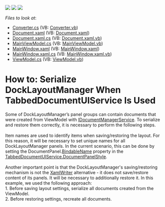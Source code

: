<!-- default badges list -->
![](https://img.shields.io/endpoint?url=https://codecentral.devexpress.com/api/v1/VersionRange/128643881/17.1.3%2B)
[![](https://img.shields.io/badge/Open_in_DevExpress_Support_Center-FF7200?style=flat-square&logo=DevExpress&logoColor=white)](https://supportcenter.devexpress.com/ticket/details/T155653)
[![](https://img.shields.io/badge/📖_How_to_use_DevExpress_Examples-e9f6fc?style=flat-square)](https://docs.devexpress.com/GeneralInformation/403183)
<!-- default badges end -->
<!-- default file list -->
*Files to look at*:

* [Converter.cs](./CS/Converter.cs) (VB: [Converter.vb](./VB/Converter.vb))
* [Document.xaml](./CS/Document.xaml) (VB: [Document.xaml](./VB/Document.xaml))
* [Document.xaml.cs](./CS/Document.xaml.cs) (VB: [Document.xaml.vb](./VB/Document.xaml.vb))
* [MainViewModel.cs](./CS/MainViewModel.cs) (VB: [MainViewModel.vb](./VB/MainViewModel.vb))
* [MainWindow.xaml](./CS/MainWindow.xaml) (VB: [MainWindow.xaml](./VB/MainWindow.xaml))
* [MainWindow.xaml.cs](./CS/MainWindow.xaml.cs) (VB: [MainWindow.xaml.vb](./VB/MainWindow.xaml.vb))
* [ViewModel.cs](./CS/ViewModel.cs) (VB: [ViewModel.vb](./VB/ViewModel.vb))
<!-- default file list end -->
# How to: Serialize DockLayoutManager When TabbedDocumentUIService Is Used


<p>Some of DockLayoutManager’s panel groups can contain documents that were created from ViewModel with <a href="https://documentation.devexpress.com/#WPF/CustomDocument18171">IDocumentManagerService</a>. To serialize and restore them correctly, it is necessary to perform the following steps.<br><br>Item names are used to identify items when saving/restoring the layout. For this reason, it will be necessary to set unique names for all DockLayoutManager panels. In the current scenario, this can be done by setting the DocumentPanel.<a href="https://documentation.devexpress.com/#WPF/DevExpressXpfDockingBaseLayoutItem_BindableNametopic">BindableName</a> property in the <a href="https://documentation.devexpress.com/#WPF/DevExpressXpfDockingTabbedDocumentUIService_DocumentPanelStyletopic">TabbedDocumentUIService.DocumentPanelStyle</a>.<br><br>Another important point is that the DockLayoutManager's saving/restoring mechanism is not the <a href="https://msdn.microsoft.com/en-us/library/system.windows.markup.xamlwriter%28v=vs.110%29.aspx">XamlWriter</a> alternative - it does not save/restore content of its panels. It will be necessary to additionally restore it. In this example, we used the following approach:<br>1. Before saving layout settings, serialize all documents created from the ViewModel.<br>2. Before restoring settings, recreate all documents.</p>

<br/>


